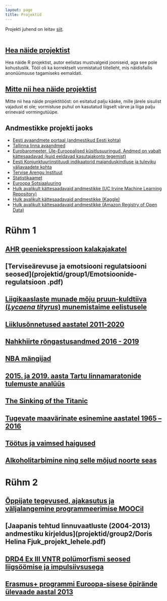 ```yaml
---
layout: page
title: Projektid
---
```


Projekti juhend on leitav [siit](projekt_juhend).
<br><br>


## [Hea näide projektist](projektid/hea.pdf)
Hea näide R projektist, autor eelistas mustvalgeid jooniseid, aga see pole kohustuslik. Tööl oli ka korrektselt vormistatud tiitelleht, mis näidisfailis anonüümsuse
tagamiseks eemaldati.

## [Mitte nii hea näide projektist](projektid/halb.pdf)
Mitte nii hea näide projektitööst: on esitatud palju käske, mille järele sisulist vajadust ei ole; vormistuse puhul on kasutatud liigselt värve ja liiga palju erinevaid vormingutüüpe.


## Andmestikke projekti jaoks

* [Eesti avaandmete portaal (andmestikud Eesti kohta)](https://opendata.riik.ee/andmehulgad/)
* [Tallinna linna avaandmed](http://avaandmed.tallinn.ee/)
* [Eurobaromeeter. Üle-Euroopalised küsitlusuuringud. Andmed on vabalt kättesaadavad (kuid eeldavad kasutajakonto tegemist)](https://www.gesis.org/eurobarometer-data-service/search-data-access/eb-trends-trend-files/list-of-trends/)
* [Eesti Konjunktuuriinstituudi indikaatorid majanduskindluse ja tuleviku väljavaadete kohta](http://ki.ee/baromeetrid/)
* [Tervise Arengu Instituut](http://pxweb.tai.ee/esf/pxweb2008/dialog/statfile2.asp)
* [Statistikaamet](http://pub.stat.ee/px-web.2001/dialog/statfile2.asp)
* [Euroopa Sotsiaaluuring](https://www.europeansocialsurvey.org/data/country.html?c=estonia)
* [Hulk avalikult kättesaadavaid andmestikke (UC Irvine Machine Learning Repository)](https://archive.ics.uci.edu/ml/index.php)
* [Hulk avalikult kättesaadavaid andmestikke (Kaggle)](https://www.kaggle.com/datasets)
* [Hulk avalikult kättesaadavaid andmestikke (Amazon Registry of Open Data)](https://registry.opendata.aws/)


# Rühm 1 

## [AHR geeniekspressioon kalakajakatel](projektid/group1/AHR-geeniekspressioon-kalakajatel.pdf)
## [Terviseärevuse ja emotsiooni regulatsiooni seosed](projektid/group1/Emotsioonide-regulatsioon .pdf)
## [Liigikaaslaste munade mõju pruun-kuldtiiva (*Lycaena tityrus*) munemistaime eelistusele](projektid/group1/pruun-kuldtiiva-munemiskaitumine.html)
## [Liiklusõnnetused aastatel 2011-2020](projektid/group1/Liiklusonnetused.pdf)
## [Nahkhiirte rõngastusandmed 2016 - 2019](projektid/group1/Nahkhiirte-rongastusandmed.pdf)
## [NBA mängijad](projektid/group1/NBA-mangijad.pdf)
## [2015. ja 2019. aasta Tartu linnamaratonide tulemuste analüüs](projektid/group1/Tartu-Linnamaraton.pdf)
## [The Sinking of the Titanic](projektid/group1/Titanic-Passengers-List.pdf)
## [Tugevate maavärinate esinemine aastatel 1965 – 2016](projektid/group1/Tugevate-maavarinate-esinemine.pdf)
## [Töötus ja vaimsed haigused](projektid/group1/Tootus-ja-vaimsed-haigused.pdf)
## [Alkoholitarbimine ning selle mõjud noorte seas](projektid/group1/Opilaste-alkoholi-tarbimine.pdf)


# Rühm 2

## [Õppijate tegevused, ajakasutus ja väljalangemine programmeerimise MOOCil](projektid/group2/Meier_Room_Projekt_lehele.pdf)
## [Jaapanis tehtud linnuvaatluste (2004-2013) andmestiku kirjeldus](projektid/group2/Doris Helina Fjuk_projekt_lehele.pdf)
## [DRD4 Ex III VNTR polümorfismi seosed liigsöömise ja impulsiivsusega](projektid/group2/Glikman_R_Projekt_loplik.pdf)
## [Erasmus+ programmi Euroopa-sisese õpirände ülevaade aastal 2013](projektid/group2/Projekt_A.Rammul.pdf)

<!--
{% for post in site.posts %}
## [ {{ post.title }} ](..{{ post.url }})
  {{ post.content | strip_html | truncatewords:30}}
  [ (loe edasi) ](..{{ post.url }})
  <br><br>
  
{% endfor %}
-->
